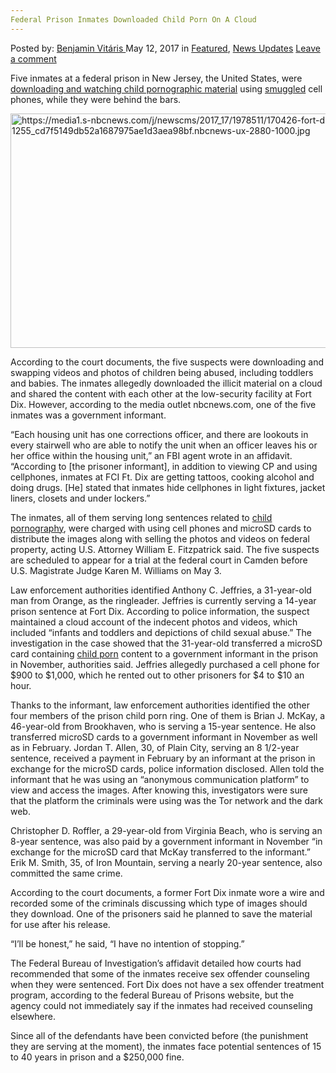 ```yaml
---
Federal Prison Inmates Downloaded Child Porn On A Cloud
---
```

<article class="post-listing post-19776 post type-post status-publish format-standard has-post-thumbnail hentry category-deepdot-news category-news-updates tag-child tag-cloud tag-downloaded tag-federal tag-inmates tag-porn tag-prison">
    <div class="post-inner">
        <span>Posted by: <a href="https://www.deepdotweb.com/author/benjaminvi/" title="">Benjamin Vitáris </a></span>
    <span>May 12, 2017</span>
    <span>in <a href="https://www.deepdotweb.com/category/deepdot-news/" rel="category tag">Featured</a>, <a href="https://www.deepdotweb.com/category/news-updates/" rel="category tag">News Updates</a></span>
    <span><a href="https://www.deepdotweb.com/2017/05/12/federal-prison-inmates-downloaded-child-porn-cloud/#respond">Leave a comment</a></span>
    </p>
    <div class="clear"></div>
    <div class="entry">
    <p>Five inmates at a federal prison in New Jersey, the United States, were <a href="http://www.nbcnews.com/news/us-news/federal-prison-inmates-used-dark-web-cellphones-swap-child-porn-n751386">downloading and watching child pornographic material</a> using <a href="https://www.deepdotweb.com/2016/10/30/radioactive-chemical-smuggler-discovered-purchasing-radium-deepweb/">smuggled</a> cell phones, while they were behind the bars.</p>
    <p><img class="wp-image-19781 aligncenter" src="https://www.deepdotweb.com/wp-content/uploads/2017/05/https-media1-s-nbcnews-com-j-newscms-2017_17-197.jpeg" alt="https://media1.s-nbcnews.com/j/newscms/2017_17/1978511/170426-fort-dix-prison-mn-1255_cd7f5149db52a1687975ae1d3aea98bf.nbcnews-ux-2880-1000.jpg" width="758" height="375" srcset="https://www.deepdotweb.com/wp-content/uploads/2017/05/https-media1-s-nbcnews-com-j-newscms-2017_17-197.jpeg 960w, https://www.deepdotweb.com/wp-content/uploads/2017/05/https-media1-s-nbcnews-com-j-newscms-2017_17-197-300x148.jpeg 300w" sizes="(max-width: 758px) 100vw, 758px" /></p>
    <p>According to the court documents, the five suspects were downloading and swapping videos and photos of children being abused, including toddlers and babies. The inmates allegedly downloaded the illicit material on a cloud and shared the content with each other at the low-security facility at Fort Dix. However, according to the media outlet nbcnews.com, one of the five inmates was a government informant.</p>
    <p>“Each housing unit has one corrections officer, and there are lookouts in every stairwell who are able to notify the unit when an officer leaves his or her office within the housing unit,&#8221; an FBI agent wrote in an affidavit. “According to [the prisoner informant], in addition to viewing CP and using cellphones, inmates at FCI Ft. Dix are getting tattoos, cooking alcohol and doing drugs. [He] stated that inmates hide cellphones in light fixtures, jacket liners, closets and under lockers.&#8221;</p>
    <p>The inmates, all of them serving long sentences related to <a href="https://www.deepdotweb.com/2017/04/14/dublin-man-downloaded-300-child-porn-images-avoids-prison/">child pornography</a>, were charged with using cell phones and microSD cards to distribute the images along with selling the photos and videos on federal property, acting U.S. Attorney William E. Fitzpatrick said. The five suspects are scheduled to appear for a trial at the federal court in Camden before U.S. Magistrate Judge Karen M. Williams on May 3.</p>
    <p>Law enforcement authorities identified Anthony C. Jeffries, a 31-year-old man from Orange, as the ringleader. Jeffries is currently serving a 14-year prison sentence at Fort Dix. According to police information, the suspect maintained a cloud account of the indecent photos and videos, which included &#8220;infants and toddlers and depictions of child sexual abuse.” The investigation in the case showed that the 31-year-old transferred a microSD card containing <a href="https://www.deepdotweb.com/2017/04/18/another-school-teacher-found-guilty-child-porn/">child porn</a> content to a government informant in the prison in November, authorities said. Jeffries allegedly purchased a cell phone for $900 to $1,000, which he rented out to other prisoners for $4 to $10 an hour.</p>
    <p>Thanks to the informant, law enforcement authorities identified the other four members of the prison child porn ring. One of them is Brian J. McKay, a 46-year-old from Brookhaven, who is serving a 15-year sentence. He also transferred microSD cards to a government informant in November as well as in February. Jordan T. Allen, 30, of Plain City, serving an 8 1/2-year sentence, received a payment in February by an informant at the prison in exchange for the microSD cards, police information disclosed. Allen told the informant that he was using an “anonymous communication platform” to view and access the images. After knowing this, investigators were sure that the platform the criminals were using was the Tor network and the dark web.</p>
    <p><a id="post-19776-_gjdgxs"></a> Christopher D. Roffler, a 29-year-old from Virginia Beach, who is serving an 8-year sentence, was also paid by a government informant in November &#8220;in exchange for the microSD card that McKay transferred to the informant.” Erik M. Smith, 35, of Iron Mountain, serving a nearly 20-year sentence, also committed the same crime.</p>
    <p>According to the court documents, a former Fort Dix inmate wore a wire and recorded some of the criminals discussing which type of images should they download. One of the prisoners said he planned to save the material for use after his release.</p>
    <p>&#8220;I&#8217;ll be honest,&#8221; he said, &#8220;I have no intention of stopping.&#8221;</p>
    <p>The Federal Bureau of Investigation’s affidavit detailed how courts had recommended that some of the inmates receive sex offender counseling when they were sentenced. Fort Dix does not have a sex offender treatment program, according to the federal Bureau of Prisons website, but the agency could not immediately say if the inmates had received counseling elsewhere.</p>
    <p>Since all of the defendants have been convicted before (the punishment they are serving at the moment), the inmates face potential sentences of 15 to 40 years in prison and a $250,000 fine.</p>
    </div>
    <span style="display:none"><a href="https://www.deepdotweb.com/tag/child/" rel="tag">child</a> <a href="https://www.deepdotweb.com/tag/cloud/" rel="tag">cloud</a> <a href="https://www.deepdotweb.com/tag/downloaded/" rel="tag">downloaded</a> <a href="https://www.deepdotweb.com/tag/federal/" rel="tag">federal</a> <a href="https://www.deepdotweb.com/tag/inmates/" rel="tag">inmates</a> <a href="https://www.deepdotweb.com/tag/porn/" rel="tag">porn</a> <a href="https://www.deepdotweb.com/tag/prison/" rel="tag">prison</a></span> <span style="display:none" class="updated">2017-05-12</span>
    <div style="display:none" class="vcard author" itemprop="author" itemscope itemtype="http://schema.org/Person"><strong class="fn" itemprop="name"><a href="https://www.deepdotweb.com/author/benjaminvi/" title="Posts by Benjamin Vitáris" rel="author">Benjamin Vitáris</a></strong></div>
    </div>
</article>

